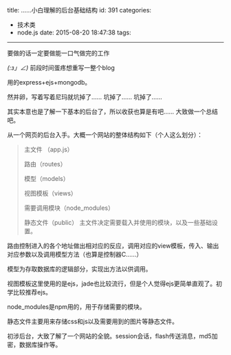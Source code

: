 title: ……小白理解的后台基础结构
id: 391
categories:
  - 技术类
  - node.js
date: 2015-08-20 18:47:38
tags:
---

<pre>要做的话一定要做能一口气做完的工作</pre>
_(:з」∠)_ 前段时间蛋疼想重写一整个blog

用的express+ejs+mongodb。

然并卵，写着写着尼玛就坑掉了…… 坑掉了…… 坑掉了……

其实本意也是了解一下基本的后台了，所以收获也算是有吧…… 大致做一个总结吧。
<!-- more -->
从一个网页的后台入手。大概一个网站的整体结构如下（个人这么划分）：
> 主文件 （app.js）
> 
> 
> 路由（routes）
> 
> 模型（models）
> 
> 视图模板（views）
> 
> 需要调用模块（node_modules）
> 
> 静态文件（public）
主文件决定需要载入并使用的模块，以及一些基础设置。

路由控制进入的各个地址做出相对应的反应，调用对应的view模板，传入、输出对应参数以及调用模型方法（也算是控制器C……）

模型为存取数据库的逻辑部分，实现出方法以供调用。

视图模板这里使用的是ejs，jade也比较流行，但是个人觉得ejs更简单直观了。初学比较推荐ejs。

node_modules是npm用的，用于存储需要的模块。

静态文件主要用来存储css和js以及需要用到的图片等静态文件。

初涉后台，大致了解了一个网站的全貌。session会话，flash传送消息，md5加密，数据库操作等。